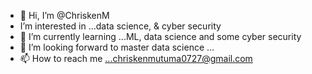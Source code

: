 - 👋 Hi, I’m @ChriskenM
- I’m interested in ...data science, & cyber security 
- 🌱 I’m currently learning ...ML, data science and some cyber security 
- 💞️ I’m looking forward to master data science ...
- 📫 How to reach me ...chriskenmutuma0727@gmail.com

<!---

--->
